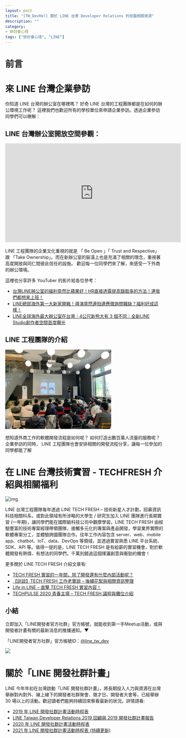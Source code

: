 ```yaml
---
layout: post
title: "[TW_DevRel] 關於 LINE 台灣 Developer Relations 的校園相關資源"
description: ""
category: 
- 研討會心得
tags: ["研討會心得", "LINE"]
---
```







# 前言





# 來 LINE 台灣企業參訪

你知道 LINE 台灣的辦公室在哪裡嗎？ 好奇 LINE 台灣的工程團隊都是在如何的辦公環境工作呢？ 這裡我們也歡迎所有的學校單位來申請企業參訪。透過企業參訪同學們可以暸解：

## LINE 台灣辦公室開放空間參觀：

<iframe width="560" height="315" src="https://www.youtube.com/embed/vy58Kabmus4" title="YouTube video player" frameborder="0" allow="accelerometer; autoplay; clipboard-write; encrypted-media; gyroscope; picture-in-picture" allowfullscreen></iframe>



LINE 工程團隊的企業文化重視的就是 「 Be Open 」「 Trust and Respective」 跟 「Take Ownership」。而在新辦公室的裝潢上也是充滿了相關的理念，重視著高度開放與同仁間彼此信任的設施。 歡迎每一位同學們來了解，來感受一下外商的辦公環境。

這裡也分享許多 YouTuber 的影片給各位參考：

- [台灣LINE辦公室的福利竟然比蘋果好！HR直接透露提高錄取率的方法！連我們都想來上班！](https://www.youtube.com/watch?v=u6Gt3gxHbS4)
- [LINE總部海外第一大新家開箱！導演竟然邊拍邊應徵詢問職缺？福利好成這樣！](https://www.youtube.com/watch?v=YXQE84_6gJM&t=285s)
- [LINE全球海外最大辦公室在台灣｜4公尺新熊大有 3 個不同｜全新LINE Studio創作者空間首度曝光](https://www.youtube.com/watch?v=LAul_sE0s5k) 



## LINE 工程團隊的介紹



<img src="../images/2021/image-20220301163559895.png" alt="image-20220301163559895" style="zoom:33%;" />

想知道外商工作的軟體開發流程是如何呢？ 如何打造出數百萬人流量的服務呢？ 企業參訪的同時， LINE 工程團隊也會安排相關的開發流程分享，讓每一位參加的同學都能了解

# 在 LINE 台灣技術實習 - TECHFRESH 介紹與相關福利

![img](https://engineering.linecorp.com/wp-content/uploads/2021/06/3-1-1024x577.png)




LINE 台灣工程團隊每年透過 LINE TECH FRESH – 技術新星人才計劃，招募資訊科技相關科系，或對此領域有所涉略的大學生 / 研究生加入 LINE 團隊進行長期實習 (一年期)，讓同學們能在國際級科技公司中觀摩學習。LINE TECH FRESH 由經驗豐富的技術專案經理帶領團隊，接觸多元化的專案與產品開發，學習業界實際的軟體專案分工，並體驗跨國團隊合作。往年工作內容包含 server、web、mobile app、chatbot、IoT、data、DevOps 等領域，並透過實習熟悉 LINE 平台系統、SDK、API 等。值得一提的是，LINE TECH FRESH 是有給薪的實習機會，對於軟體開發有熱情、有想法的同學們，千萬別錯過這個揮灑創意與衝勁的機會！

更多關於 LINE TECH FRESH 介紹文章有:

- [TECH FRESH 實習的一年間，除了開發還有什麼內部活動呢？](https://engineering.linecorp.com/zh-hant/blog/line-tech-fresh-2020-graduate/)
- [【訪談】TECH FRESH 工作老實說 – 後續花絮與相關資訊整理](https://engineering.linecorp.com/zh-hant/blog/what-is-tech-fresh-interview/)
- [Life in LINE – 直擊 TECH FRESH 實習內容！](https://engineering.linecorp.com/zh-hant/blog/life-in-line-tech-fresh-sharing/)
- [TECHPULSE 2020 青春主場 – TECH FRESH 議程與攤位介紹](https://engineering.linecorp.com/zh-hant/blog/techpulse-2020-tech-fresh-session/)






## 小結



立即加入「LINE開發者官方社群」官方帳號，就能收到第一手Meetup活動，或與開發者計畫有關的最新消息的推播通知。▼

「LINE開發者官方社群」官方帳號ID：[@line_tw_dev](https://lin.ee/s5RsZHo)

![](http://www.evanlin.com/images/2020/line-tw-dev-qr.png)

# 關於「LINE 開發社群計畫」

LINE 今年年初在台灣啟動「LINE 開發社群計畫」，將長期投入人力與資源在台灣舉辦對內對外、線上線下的開發者社群聚會、徵才日、開發者大會等，已經舉辦 30 場以上的活動。歡迎讀者們能夠持續回來察看最新的狀況。詳情請看:

- [2019 年 LINE 開發社群計畫活動時程表](https://engineering.linecorp.com/zh-hant/blog/line-taiwan-developer-relations-2019-plan/)
- [LINE Taiwan Developer Relations 2019 回顧與 2019 開發社群計畫報告](https://engineering.linecorp.com/zh-hant/blog/line-taiwan-developer-relations-2019/)
- [2020 年 LINE 開發社群計畫活動時程表](https://engineering.linecorp.com/zh-hant/blog/2020-line-tw-devrel/)
- [2021 年 LINE 開發社群計畫活動時程表 (持續更新)](https://engineering.linecorp.com/zh-hant/blog/2021-line-tw-devrel/)